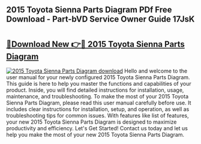## 2015 Toyota Sienna Parts Diagram PDf Free Download - Part-bVD Service Owner Guide 17JsK

# <h2><a href="http://dflsamg.blite.top/?on=2015+Toyota+Sienna+Parts+Diagram">🔗Download New 👉🔴 2015 Toyota Sienna Parts Diagram</a></h2>

[![2015 Toyota Sienna Parts Diagram download](https://i.imgur.com/lujVjoI.png)](http://dflsamg.blite.top/?on=2015+Toyota+Sienna+Parts+Diagram)
Hello and welcome to the user manual for your newly configured 2015 Toyota Sienna Parts Diagram. This guide is here to help you master the functions and capabilities of your product. Inside, you will find detailed instructions for installation, usage, maintenance, and troubleshooting. To make the most of your 2015 Toyota Sienna Parts Diagram, please read this user manual carefully before use. It includes clear instructions for installation, setup, and operation, as well as troubleshooting tips for common issues. With features like list of features, your new 2015 Toyota Sienna Parts Diagram is designed to maximize productivity and efficiency. Let's Get Started! Contact us today and let us help you make the most of your new 2015 Toyota Sienna Parts Diagram.
